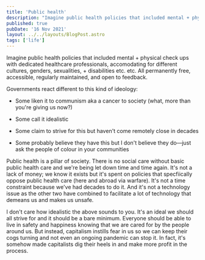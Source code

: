 ```yaml
---
title: 'Public health'
description: "Imagine public health policies that included mental + physical check ups with dedicated healthcare professionals, accomodating for different cultures, genders, sexualities, + disabilities etc. etc."
published: true
pubDate: '16 Nov 2021'
layout: ../../layouts/BlogPost.astro
tags: ['life']
---
```


Imagine public health policies that included mental + physical check ups with dedicated healthcare professionals, accomodating for different cultures, genders, sexualities, + disabilities etc. etc. All permanently free, accessible, regularly maintained, and open to feedback.

Governments react different to this kind of ideology:

* Some liken it to communism aka a cancer to society (what, more than you're giving us now?)

* Some call it idealistic

* Some claim to strive for this but haven't come remotely close in decades

* Some probably believe they have this but I don't believe they do&mdash;just ask the people of colour in your communities

Public health is a pillar of society. There is no social care without basic public health care and we're being let down time and time again. It's not a lack of money; we know it exists but it's spent on policies that specfiically oppose public health care (here and abroad via warfare). It's not a time constraint because we've had decades to do it. And it's not a technology issue as the other two have combined to facilitate a lot of technology that demeans us and makes us unsafe.

I don't care how idealistic the above sounds to you. It's an ideal we should all strive for and it should be a bare minimum. Everyone should be able to live in safety and happiness knowing that we are cared for by the people around us. But instead, capitalism instills fear in us so we can keep their cogs turning and not even an ongoing pandemic can stop it. In fact, it's somehow made capitalists dig their heels in and make more profit in the process.